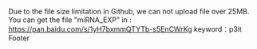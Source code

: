 Due to the file size limitation in Github, we can not upload file over 25MB.
You can get the file "miRNA_EXP" in :
https://pan.baidu.com/s/1yH7bxmmQTYTb-s5EnCWrKg 
keyword：p3it
Footer
